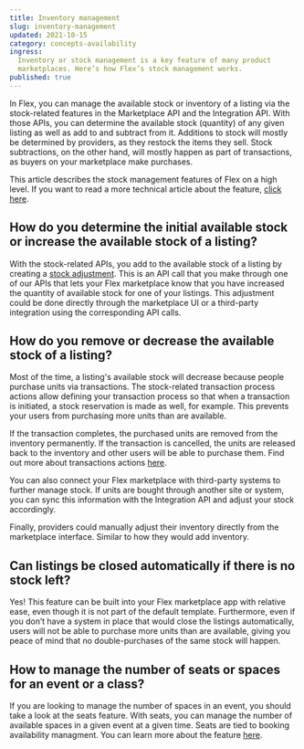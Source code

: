 ```yaml
---
title: Inventory management
slug: inventory-management
updated: 2021-10-15
category: concepts-availability
ingress:
  Inventory or stock management is a key feature of many product
  marketplaces. Here’s how Flex’s stock management works.
published: true
---
```


In Flex, you can manage the available stock or inventory of a listing
via the stock-related features in the Marketplace API and the
Integration API. With those APIs, you can determine the available stock
(quantity) of any given listing as well as add to and subtract from it.
Additions to stock will mostly be determined by providers, as they
restock the items they sell. Stock subtractions, on the other hand, will
mostly happen as part of transactions, as buyers on your marketplace
make purchases.

This article describes the stock management features of Flex on a high
level. If you want to read a more technical article about the feature,
[click here](https://www.sharetribe.com/docs/references/stock/).

## How do you determine the initial available stock or increase the available stock of a listing?

With the stock-related APIs, you add to the available stock of a listing
by creating a
[stock adjustment](https://www.sharetribe.com/docs/operator-guides/concepts/#stock-adjustment).
This is an API call that you make through one of our APIs that lets your
Flex marketplace know that you have increased the quantity of available
stock for one of your listings. This adjustment could be done directly
through the marketplace UI or a third-party integration using the
corresponding API calls.

## How do you remove or decrease the available stock of a listing?

Most of the time, a listing's available stock will decrease because
people purchase units via transactions. The stock-related transaction
process actions allow defining your transaction process so that when a
transaction is initiated, a stock reservation is made as well, for
example. This prevents your users from purchasing more units than are
available.

If the transaction completes, the purchased units are removed from the
inventory permanently. If the transaction is cancelled, the units are
released back to the inventory and other users will be able to purchase
them. Find out more about transactions actions
[here](https://www.sharetribe.com/docs/references/transaction-process-actions/#stock-reservations).

You can also connect your Flex marketplace with third-party systems to
further manage stock. If units are bought through another site or
system, you can sync this information with the Integration API and
adjust your stock accordingly.

Finally, providers could manually adjust their inventory directly from
the marketplace interface. Similar to how they would add inventory.

## Can listings be closed automatically if there is no stock left?

Yes! This feature can be built into your Flex marketplace app with
relative ease, even though it is not part of the default template.
Furthermore, even if you don’t have a system in place that would close
the listings automatically, users will not be able to purchase more
units than are available, giving you peace of mind that no
double-purchases of the same stock will happen.

## How to manage the number of seats or spaces for an event or a class?

If you are looking to manage the number of spaces in an event, you
should take a look at the seats feature. With seats, you can manage the
number of available spaces in a given event at a given time. Seats are
tied to booking availability managment. You can learn more about the
feature [here](https://www.sharetribe.com/docs/concepts/manage-seats/).
